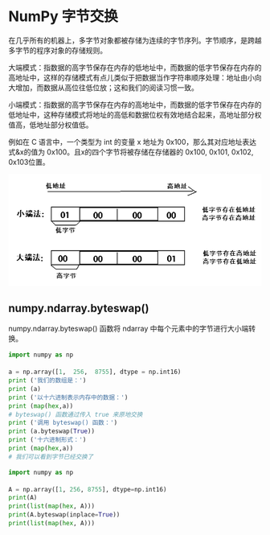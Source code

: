 # NumPy 字节交换
在几乎所有的机器上，多字节对象都被存储为连续的字节序列。字节顺序，是跨越多字节的程序对象的存储规则。

大端模式：指数据的高字节保存在内存的低地址中，而数据的低字节保存在内存的高地址中，这样的存储模式有点儿类似于把数据当作字符串顺序处理：地址由小向大增加，而数据从高位往低位放；这和我们的阅读习惯一致。

小端模式：指数据的高字节保存在内存的高地址中，而数据的低字节保存在内存的低地址中，这种存储模式将地址的高低和数据位权有效地结合起来，高地址部分权值高，低地址部分权值低。

例如在 C 语言中，一个类型为 int 的变量 x 地址为 0x100，那么其对应地址表达式&x的值为 0x100。且x的四个字节将被存储在存储器的 0x100, 0x101, 0x102, 0x103位置。

![](img/字节交换.png)

## numpy.ndarray.byteswap()
numpy.ndarray.byteswap() 函数将 ndarray 中每个元素中的字节进行大小端转换。
```python
import numpy as np 
 
a = np.array([1,  256,  8755], dtype = np.int16)  
print ('我们的数组是：')
print (a)
print ('以十六进制表示内存中的数据：')
print (map(hex,a))
# byteswap() 函数通过传入 true 来原地交换 
print ('调用 byteswap() 函数：')
print (a.byteswap(True))
print ('十六进制形式：')
print (map(hex,a))
# 我们可以看到字节已经交换了
```

```python
import numpy as np

A = np.array([1, 256, 8755], dtype=np.int16)
print(A)
print(list(map(hex, A)))
print(A.byteswap(inplace=True))
print(list(map(hex, A)))
```